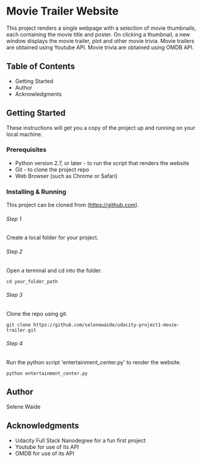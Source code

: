 # Movie Trailer Website

This project renders a single webpage with a selection of movie thumbnails, each containing the movie title and poster. On clicking a thumbnail, a new window displays the movie trailer, plot and other movie trivia. Movie trailers are obtained using Youtube API. Movie trivia are obtained using OMDB API.

## Table of Contents
* Getting Started
* Author
* Acknowledgments
 

## Getting Started

These instructions will get you a copy of the project up and running on your local machine. 

### Prerequisites

* Python version 2.7, or later - to run the script that renders the website
* Git - to clone the project repo
* Web Browser (such as Chrome or Safari)

### Installing & Running

This project can be cloned from (https://github.com).

###### Step 1
Create a local folder for your project.

###### Step 2
Open a terminal and cd into the folder.
```
cd your_folder_path
```

###### Step 3
Clone the repo using git.
```
git clone https://github.com/selenewaide/udacity-project1-movie-trailer.git
```

###### Step 4
Run the python script 'entertainment_center.py' to render the website.
```
python entertainment_center.py
```

## Author

Selene Waide

## Acknowledgments

* Udacity Full Stack Nanodegree for a fun first project
* Youtube for use of its API
* OMDB for use of its API
